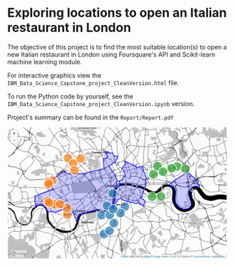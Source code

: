 # Exploring locations to open an Italian restaurant in London

The objective of this project is to find the most suitable location(s) to open a new Italian restaurant in London using Foursquare's API and Scikit-learn machine learning module.


For interactive graphics view the `IBM_Data_Science_Capstone_project_CleanVersion.html` file.

To run the Python code by yourself, see the `IBM_Data_Science_Capstone_project_CleanVersion.ipynb` version.

Project's summary can be found in the `Report/Report.pdf`

<img src="example.png"
     alt="example_pic"
     style="float: left; margin-right: 10px;" />
